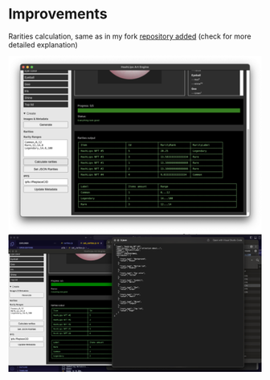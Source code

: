 # Improvements

Rarities calculation, same as in my fork [repository added](https://github.com/DreadfulBot/hashlips_art_engine) (check for more detailed explanation)

![](readme/1.png)
![](readme/2.png)